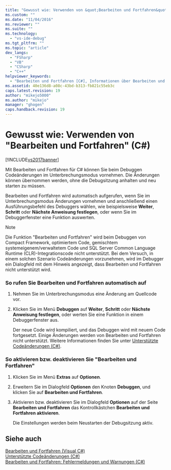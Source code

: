 ```yaml
---
title: "Gewusst wie: Verwenden von &quot;Bearbeiten und Fortfahren&quot; (C#) | Microsoft Docs"
ms.custom: ""
ms.date: "11/04/2016"
ms.reviewer: ""
ms.suite: ""
ms.technology: 
  - "vs-ide-debug"
ms.tgt_pltfrm: ""
ms.topic: "article"
dev_langs: 
  - "FSharp"
  - "VB"
  - "CSharp"
  - "C++"
helpviewer_keywords: 
  - "Bearbeiten und Fortfahren [C#], Informationen über Bearbeiten und Fortfahren"
ms.assetid: 40e136d8-a08c-43bd-b313-fb821c55eb3c
caps.latest.revision: 19
author: "mikejo5000"
ms.author: "mikejo"
manager: "ghogen"
caps.handback.revision: 19
---
```

# Gewusst wie: Verwenden von &quot;Bearbeiten und Fortfahren&quot; (C#)
[!INCLUDE[vs2017banner](../code-quality/includes/vs2017banner.md)]

Mit Bearbeiten und Fortfahren für C\# können Sie beim Debuggen Codeänderungen im Unterbrechungsmodus vornehmen.  Die Änderungen können übernommen werden, ohne die Debugsitzung anhalten und neu starten zu müssen.  
  
 Bearbeiten und Fortfahren wird automatisch aufgerufen, wenn Sie im Unterbrechungsmodus Änderungen vornehmen und anschließend einen Ausführungsbefehl des Debuggers wählen, wie beispielsweise **Weiter**, **Schritt** oder **Nächste Anweisung festlegen**, oder wenn Sie im Debuggerfenster eine Funktion auswerten.  
  
> [!NOTE]
>  Die Funktion "Bearbeiten und Fortfahren" wird beim Debuggen von Compact Framework, optimiertem Code, gemischtem systemeigenem\/verwaltetem Code und SQL Server Common Language Runtime \(CLR\)\-Integrationscode nicht unterstützt.  Bei dem Versuch, in einem solchen Szenario Codeänderungen vorzunehmen, wird im Debugger ein Dialogfeld mit dem Hinweis angezeigt, dass Bearbeiten und Fortfahren nicht unterstützt wird.  
  
### So rufen Sie Bearbeiten und Fortfahren automatisch auf  
  
1.  Nehmen Sie im Unterbrechungsmodus eine Änderung am Quellcode vor.  
  
2.  Klicken Sie im Menü **Debuggen** auf **Weiter**, **Schritt** oder **Nächste Anweisung festlegen**, oder werten Sie eine Funktion in einem Debuggerfenster aus.  
  
     Der neue Code wird kompiliert, und das Debuggen wird mit neuem Code fortgesetzt.  Einige Änderungen werden von Bearbeiten und Fortfahren nicht unterstützt.  Weitere Informationen finden Sie unter [Unterstützte Codeänderungen \(C\#\)](../debugger/supported-code-changes-csharp.md).  
  
### So aktivieren bzw. deaktivieren Sie "Bearbeiten und Fortfahren"  
  
1.  Klicken Sie im Menü **Extras** auf **Optionen**.  
  
2.  Erweitern Sie im Dialogfeld **Optionen** den Knoten **Debuggen**, und klicken Sie auf **Bearbeiten und Fortfahren**.  
  
3.  Aktivieren bzw. deaktivieren Sie im Dialogfeld **Optionen** auf der Seite **Bearbeiten und Fortfahren** das Kontrollkästchen **Bearbeiten und Fortfahren aktivieren**.  
  
     Die Einstellungen werden beim Neustarten der Debugsitzung aktiv.  
  
## Siehe auch  
 [Bearbeiten und Fortfahren \(Visual C\#\)](../debugger/edit-and-continue-visual-csharp.md)   
 [Unterstützte Codeänderungen \(C\#\)](../debugger/supported-code-changes-csharp.md)   
 [Bearbeiten und Fortfahren: Fehlermeldungen und Warnungen \(C\#\)](../misc/edit-and-continue-errors-and-warnings-csharp.md)